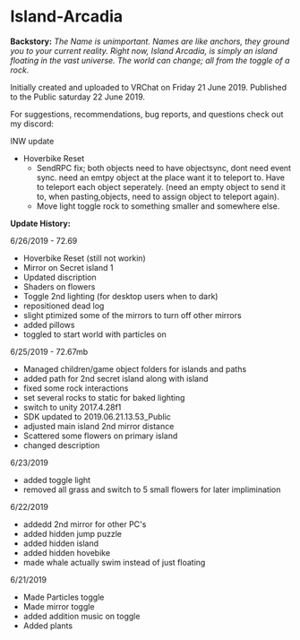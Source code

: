 # Island-Arcadia
<b>Backstory:</b> <i>The Name is unimportant. Names are like anchors, they ground you to your current reality.  Right now, Island Arcadia, is simply an island floating in the vast universe. The world can change; all from the toggle of a rock. </i>

Initially created and uploaded to VRChat on Friday 21 June 2019. 
Published to the Public saturday 22 June 2019.

For suggestions, recommendations, bug reports, and questions check out my discord: 

INW update
  
   - Hoverbike Reset
      - SendRPC fix; both objects need to have objectsync, dont need event sync.  need an emtpy object at the place want it to teleport to.  Have to teleport each object seperately.  (need an empty object to send it to, when pasting,objects, need to assign object to teleport again). 
       - Move light toggle rock to something smaller and somewhere else.  


<B>Update History:</B>  

6/26/2019 - 72.69
  - Hoverbike Reset (still not workin)
  - Mirror on Secret island 1
  - Updated discription
  - Shaders on flowers
  - Toggle 2nd lighting (for desktop users when to dark)
  - repositioned dead log
  - slight ptimized some of the mirrors to turn off other mirrors
  - added pillows
  - toggled to start world with particles on

6/25/2019 - 72.67mb
  - Managed children/game object folders for islands and paths
  - added path for 2nd secret island along with island
  - fixed some rock interactions
  - set several rocks to static for baked lighting
  - switch to unity 2017.4.28f1
  - SDK updated to 2019.06.21.13.53_Public
  - adjusted main island 2nd mirror distance
  - Scattered some flowers on primary island
  - changed description
  
  
6/23/2019
  - added toggle light
  - removed all grass and switch to 5 small flowers for later implimination

6/22/2019
  - addedd 2nd mirror for other PC's
  - added hidden jump puzzle
  - added hidden island
  - added hidden hovebike
  - made whale actually swim instead of just floating
  
6/21/2019
  - Made Particles toggle
  - Made mirror toggle
  - added addition music on toggle
  - Added plants
